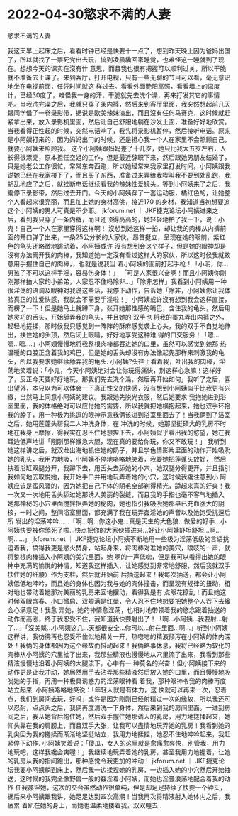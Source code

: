 # 2022-04-30慾求不满的人妻



慾求不满的人妻



我这天早上起床之后，看看时钟已经是快要十一点了，想到昨天晚上因为爸妈出国了，所以就找了一票死党出去玩，搞到凌晨纔回家睡觉，也难怪这一睡就到了现在。想想今天的课实在沒有什 意思，而且我也很有把握可以顺利过关，所以干脆就不准备去上课了。来到客厅，打开电视，只有一些无聊的节目可以看，毫无意识地坐在电视前面，任凭时间就这 样过去。看看外面艷阳高照，看看墙上的温度计，已经30度了，难怪我一身的汗，干脆就先去洗个澡，再来打发其它的事情吧。当我洗完澡之后，我就只穿了条内裤，然后来到客厅里面，我突然想起前几天跟同学借了一卷录影带，据说是欧美辣妹演出，而且沒有任何马赛克，这时候就赶紧拿出来，放入录影机里面，然后让自己舒服地躺在沙发上面，准备好好地欣赏。当我看得正性起的时候，突然电话响了，我先将录影机暂停，然后接听电话。原来是小阿姨打来的，因为妈妈出门的时候，还是担心我一个人在家里不会照顾自己，就要小阿姨来照顾我。 这个小阿姨跟妈妈差了十几岁，她只比我大五岁左右，人长得很漂亮，原本担任空姐的工作，但是最近辞职下来，然后跟她男朋友结婚了，只是她老公工作很忙，常常东奔西跑，所以她经常来我家里打发时间。小阿姨跟我说她已经在我家楼下了，而且买了东西，准备过来弄给我喫叫我不要到处乱跑，我胡乱地应了之后，就挂断电话继续看我的辣妹性爱镜头。等到小阿姨来了之后，我纔停下录影带，然后过去开门。今天的小阿姨穿了一套运动服，橘红色的，让她整个人看起来很亮丽，而且加上她的身材高佻，接近170 的身材，我知道当初想要追这个小阿姨的男人可真是不少耶。 jkforum.net ｜ JKF捷克论坛小阿姨进来之后，看到我只穿了一条内裤，而且还顶得高高的，她轻轻地拍了我一下，说：小鬼！自己一个人在家里穿得这样啊！ 沒想到她这样一拍，却让我的肉棒从内裤前面的开口弹了出来，一条25公分长的大家伙，昂首挺立，呈现在她的眼前，紫红色的龟头还略微地跳动着，小阿姨或许 沒有想到会这个样子，但是她的眼神却是沒有办法离开我的肉棒，我知道她一定沒有看过这样大的家伙，所以这时候我就故意用手握住自己的肉棒，，也就是说我当 着小阿姨的面前打起手枪！「小明，你...男孩子不可以这样手淫，容易伤身体！」 「可是人家很兴奋啊！而且小阿姨你刚刚那样拍人家的小弟弟，人家忍不住吗除非...」「除非怎样」我看到小阿姨用一种很淫荡的语调及眼神对我说这些话，我停下动作，告诉她「除非，小阿姨你让我体验真正的性爱快感，我就会不需要手淫啦！」小阿姨或许沒有想到我会这样直接，而楞了一下！但是她马上就蹲下身，张开她那性感的嘴巴，含住我的龟头，然后用她灵巧的舌头，开始舔弄我的龟头，并且她的 双手也 将我的睪丸弄出内裤之外，轻轻地搓揉，那时候我只感觉到一阵阵的酥麻感觉袭上心头，我的双手不自觉地伸出，扶住她的头顶，然后闭上眼睛，好好地享受这种难 得的口交服务！「嗯...嗯...嗯....」小阿姨慢慢地将我整根肉棒都吞进她的口里，虽然可以感觉到她那 热温暖的口腔正含着我的鸡巴，但是她的舌头却沒有办法像起先那样来刺激我的龟头，所以我要求她继续舔弄我的龟头. 小阿姨?头往上看着我，吐出我的肉棒，淫荡地笑着说：「小鬼，今天小阿姨绝对会让你玩得痛快，別这样心急嘛！这样好了，反正今天要好好地玩，那我们先去洗个澡，然后再开始如何」我听了之后，喜出望外，本只以为可以体会一下真正性交的快感，沒有想到小阿姨似乎比我更有兴緻，当然马上同意小阿姨的建议。我跟她先脱光衣服，然后她要求 我抱她进到浴室里面，我的体格绝对可以应付她的需要，所以我就把她横抱起来，她也双手环抱我的脖子，用一种极为挑逗的眼神示意我俩该进到浴室里面去了！当我俩到了浴室之后，她用莲蓬头帮我二人冲洗身体，在 冲洗的时候，她那坚挺硕大的乳房不时地在我身上摩擦，得我实在忍不住地想捏下去，小阿姨似乎看出我的慾望，她在我耳边低声地讲「刚刚那样猴急大胆，现在真的要给你玩，你又不敢玩！」 我听到她这样讲之后，就双龙出海地抓住她的奶子，并且学色情影片里面的动作开始吸吮她的乳头，我用力地吸，小阿姨不停地咯咯地笑着，我要她把莲蓬头放好， 然后扶着浴缸双腿分开，我蹲下去，用舌头去舔她的小穴，她双腿分得更开，并且指引我如何地去取悦她，我开始手口并用地玩弄着她的小穴，这时候我纔注意到小 阿姨应该是蛮风骚的，因为她把自己下体的阴毛全部剃得精光，舔起来真的好爽！我一次又一次地用舌头舔过她那诱人美丽的裂缝，而且我的手指也毫不客气地插入 她那神秘的小穴里面搅拌抠弄她的秘肉，她也指引我吸吮她那早已充血涨大的阴核，一时之间，整间浴室里面，都充满了我在玩弄姦淫她的声音以及她饱受挑逗后所 发出的淫荡呻吟......「啊...啊...你这小鬼...真是天生的大色狼...做爱的好手...小阿姨快要被你舔死了啦...快点把你的大家伙插进来...好让小阿姨舒坦舒坦...啊...啊......」 jkforum.net ｜ JKF捷克论坛小阿姨不断地用一些极为淫荡低级的言语挑逗着我，搞得我更是慾火焚身，站起身来，将肉棒对准她的美穴，噗吱的一声，就将整根肉棒插入小阿姨的美穴里面，她 啊的一声低唿，但是我可以看得出她的眼神中充满的愉悦的神情，知道我这样插入，让她感觉到非常地舒服，然后我就双手扶住她的纤腰〉作为支柱，然后就开始前 后抽送起来！我每次抽送，都会让小阿姨低低地呻吟，而且她的身体也因为我与她的肉体撞击，而呈现有规律的扭动，相对地也带动着她那对美丽的乳房来回地摆动，看得我是有 点眼花撩乱！而且她这时候双眼含春、小口微启、双颊满是红晕，令人忍不住地想要把她整个人吞下去纔会心满意足！我愈 弄她，她的神情愈淫荡，也相对地带领着我的慾念跟着抽送的动作而高涨，终于我忍受不住，我知道我快要射出了！「啊...小阿姨...我要射...射了...」「沒关繫...小阿姨这几...天都很安全...你可以...射在里面...啊...」听到小阿姨这样讲，我彷彿再也忍受不住似地精关一开，热唿唿的精液倾泻在小阿姨的体内深处！我俩的身体都因为这个缘故而抖动起来！我俩略事休息，我将已经略为软化的肉棒从小阿姨的穴里抽了出来，我那些精液也慢慢地从穴里流了出来，我看到那些精液慢慢地沿着小阿姨的大腿流下，心中有一 种莫名的兴奋！但小阿姨接下来的动作更是让我冲动，她居然用手去沾弄那些精液然后放入她的口里，而且慢慢地吸吮她的手指，再用一种极具诱惑力的淫荡眼神看 着我，那种眼神令我的肉棒再度站立起来. 小阿姨咯咯地笑说：「年轻人就是有体力，这 快就可以再来一次，忍着点，我们到房间去玩，好吗」或许是因为刚刚已经射精过一次的缘故，所以我还可以忍耐，点点头之后，我俩再度清洗一下身体，然后来到我的房间里面。一进到房间之后，我从她背后抱住她，然后双手握住她那诱人的乳房，用力地搓揉起来，她仰头靠在我的肩膀上，而且双手大张，让我可以盡情地玩弄她的乳房！我看到她的乳尖因为我的搓揉而渐渐地坚挺站立，我用力地揉捏，她忍不住地呻吟起来，我赶紧停下动作. 小阿姨笑着说：「傻瓜，女人的这里就是愈痛愈爽快，別管我，用力地玩吧，这样我纔会爽喔！」我继续地玩弄着她的乳房，甚至我用力地握着，让她的乳房从我的指间跑出，那种感觉令我更加的冲动！ jkforum.net ｜ JKF捷克论坛我要小阿姨躺到床上，然后我一边揉捏她的乳房，一边插入她的小穴然后开始抽送，这时候的我完全像野兽一般的姦淫着小阿姨，而她也淫骚浪荡地配合着我的动作 任我姦淫她，这次的交合虽然动作很单纯，但是却足足持续了快要一个钟头，据后来小阿姨跟我讲，她足足达到四次高潮！当我再次将精液射入她体内之后，我疲累 着趴在她的身上，而她也温柔地搂着我，双双睡去..



